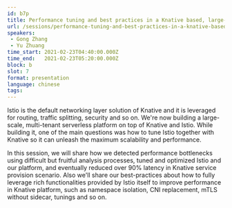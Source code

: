 ```yaml
---
id: b7p
title: Performance tuning and best practices in a Knative based, large-scale serverless platform with Istio
url: /sessions/performance-tuning-and-best-practices-in-a-knative-based,-large-scale-serverless-platform-with-istio
speakers:
 - Gong Zhang
 - Yu Zhuang
time_start: 2021-02-23T04:40:00.000Z
time_end:   2021-02-23T05:20:00.000Z
block: b
slot: 7
format: presentation 
language: chinese
tags:
---
```


Istio is the default networking layer solution of Knative and it is leveraged for routing, traffic splitting, security and so on. We're now building a large-scale, multi-tenant serverless platform on top of Knative and Istio. While building it, one of the main questions was how to tune Istio together with Knative so it can unleash the maximum scalability and performance. 

In this session, we will share how we detected performance bottlenecks using difficult but fruitful analysis processes, tuned and optimized Istio and our platform, and eventually reduced over 90% latency in Knative service provision scenario. Also we'll share our best-practices about how to fully leverage rich functionalities provided by Istio itself to improve performance in Knative platform, such as namespace isolation, CNI replacement, mTLS without sidecar, tunings and so on.
